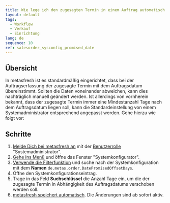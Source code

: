 ```yaml
---
title: Wie lege ich den zugesagten Termin in einem Auftrag automatisch auf eine bestimmte Anzahl Tage nach dem Auftragsdatum (Systemadministrator)?
layout: default
tags:
  - Workflow
  - Verkauf
  - Einrichtung
lang: de
sequence: 10
ref: salesorder_sysconfig_promised_date
---
```


## Übersicht
In metasfresh ist es standardmäßig eingerichtet, dass bei der Auftragserfassung der zugesagte Termin mit dem Auftragsdatum übereinstimmt. Sollten die Daten voneinander abweichen, kann dies nachträglich manuell geändert werden. Ist allerdings von vornherein bekannt, dass der zugesagte Termin immer eine Mindestanzahl Tage nach dem Auftragsdatum liegen soll, kann die Standardeinstellung von einem Systemadministrator entsprechend angepasst werden. Gehe hierzu wie folgt vor:

## Schritte
1. [Melde Dich bei metasfresh an](Anmeldung) mit der [Benutzerrolle](NeueBenutzerrolle) "Systemadministrator".
1. [Gehe ins Menü](Menu) und öffne das Fenster "Systemkonfigurator".
1. [Verwende die Filterfunktion](Filterfunktion) und suche nach der Systemkonfiguration mit dem **Namen** `de.metas.order.DatePromisedOffsetDays`.
1. Öffne den Systemkonfigurationseintrag.
1. Trage in das Feld **Suchschlüssel** die Anzahl Tage ein, um die der zugesagte Termin in Abhängigkeit des Auftragsdatums verschoben werden soll.
1. [metasfresh speichert automatisch](Speicheranzeige). Die Änderungen sind ab sofort aktiv.
